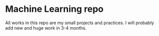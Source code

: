 # Machine Learning repo
 All works in this repo are my small projects and practices.
 I will probably add new and huge work in 3-4 months. 
